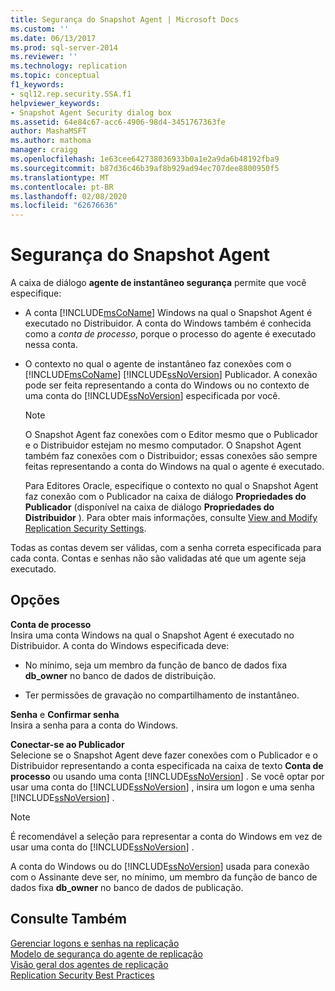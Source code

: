 ```yaml
---
title: Segurança do Snapshot Agent | Microsoft Docs
ms.custom: ''
ms.date: 06/13/2017
ms.prod: sql-server-2014
ms.reviewer: ''
ms.technology: replication
ms.topic: conceptual
f1_keywords:
- sql12.rep.security.SSA.f1
helpviewer_keywords:
- Snapshot Agent Security dialog box
ms.assetid: 64e84c67-acc6-4906-98d4-3451767363fe
author: MashaMSFT
ms.author: mathoma
manager: craigg
ms.openlocfilehash: 1e63cee642738036933b0a1e2a9da6b48192fba9
ms.sourcegitcommit: b87d36c46b39af8b929ad94ec707dee8800950f5
ms.translationtype: MT
ms.contentlocale: pt-BR
ms.lasthandoff: 02/08/2020
ms.locfileid: "62676636"
---
```

# <a name="snapshot-agent-security"></a>Segurança do Snapshot Agent
  A caixa de diálogo **agente de instantâneo segurança** permite que você especifique:  
  
-   A conta [!INCLUDE[msCoName](../../includes/msconame-md.md)] Windows na qual o Snapshot Agent é executado no Distribuidor. A conta do Windows também é conhecida como a *conta de processo*, porque o processo do agente é executado nessa conta.  
  
-   O contexto no qual o agente de instantâneo faz conexões com o [!INCLUDE[msCoName](../../includes/msconame-md.md)] [!INCLUDE[ssNoVersion](../../includes/ssnoversion-md.md)] Publicador. A conexão pode ser feita representando a conta do Windows ou no contexto de uma conta do [!INCLUDE[ssNoVersion](../../includes/ssnoversion-md.md)] especificada por você.  
  
    > [!NOTE]  
    >  O Snapshot Agent faz conexões com o Editor mesmo que o Publicador e o Distribuidor estejam no mesmo computador. O Snapshot Agent também faz conexões com o Distribuidor; essas conexões são sempre feitas representando a conta do Windows na qual o agente é executado.  
  
     Para Editores Oracle, especifique o contexto no qual o Snapshot Agent faz conexão com o Publicador na caixa de diálogo **Propriedades do Publicador** (disponível na caixa de diálogo **Propriedades do Distribuidor** ). Para obter mais informações, consulte [View and Modify Replication Security Settings](security/view-and-modify-replication-security-settings.md).  
  
 Todas as contas devem ser válidas, com a senha correta especificada para cada conta. Contas e senhas não são validadas até que um agente seja executado.  
  
## <a name="options"></a>Opções  
 **Conta de processo**  
 Insira uma conta  Windows na qual o Snapshot Agent é executado no Distribuidor. A conta do Windows especificada deve:  
  
-   No mínimo, seja um membro da função de banco de dados fixa **db_owner** no banco de dados de distribuição.  
  
-   Ter permissões de gravação no compartilhamento de instantâneo.  
  
 **Senha** e **Confirmar senha**  
 Insira a senha para a conta do Windows.  
  
 **Conectar-se ao Publicador**  
 Selecione se o Snapshot Agent deve fazer conexões com o Publicador e o Distribuidor representando a conta especificada na caixa de texto **Conta de processo** ou usando uma conta [!INCLUDE[ssNoVersion](../../includes/ssnoversion-md.md)] . Se você optar por usar uma conta do [!INCLUDE[ssNoVersion](../../includes/ssnoversion-md.md)] , insira um logon e uma senha [!INCLUDE[ssNoVersion](../../includes/ssnoversion-md.md)] .  
  
> [!NOTE]  
>  É recomendável a seleção para representar a conta do Windows em vez de usar uma conta do [!INCLUDE[ssNoVersion](../../includes/ssnoversion-md.md)] .  
  
 A conta do Windows ou do [!INCLUDE[ssNoVersion](../../includes/ssnoversion-md.md)] usada para conexão com o Assinante deve ser, no mínimo, um membro da função de banco de dados fixa **db_owner** no banco de dados de publicação.  
  
## <a name="see-also"></a>Consulte Também  
 [Gerenciar logons e senhas na replicação](security/identity-and-access-control-replication.md#manage-logins-and-passwords-in-replication)   
 [Modelo de segurança do agente de replicação](security/replication-agent-security-model.md)   
 [Visão geral dos agentes de replicação](agents/replication-agents-overview.md)   
 [Replication Security Best Practices](security/replication-security-best-practices.md)  
  
  
